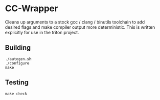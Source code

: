 # CC-Wrapper
Cleans up arguments to a stock gcc / clang / binutils toolchain
to add desired flags and make compiler output more deterministic. This is
written explicitly for use in the triton project.

## Building
```
./autogen.sh
./configure
make
```

## Testing
```
make check
```
